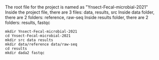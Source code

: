 The root file for the project is named as "Ynsect-Fecal-microbial-2021"
Inside the project file, there are 3 files: data, results, src
Inside data folder, there are 2 folders: reference, raw-seq
Inside results folder, there are 2 folders: results, fastqc

```
mkdir Ynsect-Fecal-microbial-2021
cd Ynsect-Fecal-microbial-2021
mkdir src data results
mkdir data/reference data/raw-seq
cd results
mkdir dada2 fastqc
```
